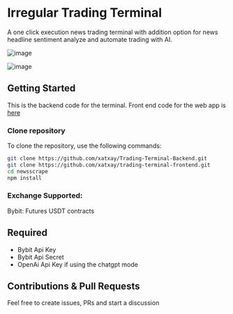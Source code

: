# Irregular Trading Terminal

A one click execution news trading terminal with addition option for news headline sentiment analyze and automate trading with AI.

![image](https://github.com/xatxay/newsscrape/assets/29783278/ce4cdbe5-363b-4e67-9399-67074c3f8232)

![image](https://github.com/xatxay/newsscrape/assets/29783278/bca8a643-5fc7-4df1-84f5-efa4a1826e96)

## Getting Started

This is the backend code for the terminal. Front end code for the web app is [here](https://github.com/xatxay/trading-terminal)

### Clone repository

To clone the repository, use the following commands:

```sh
git clone https://github.com/xatxay/Trading-Terminal-Backend.git
git clone https://github.com/xatxay/trading-terminal-frontend.git
cd newsscrape
npm install
```

### Exchange Supported:

Bybit: Futures USDT contracts

## Required

- Bybit Api Key
- Bybit Api Secret
- OpenAi Api Key if using the chatgpt mode

## Contributions & Pull Requests

Feel free to create issues, PRs and start a discussion
